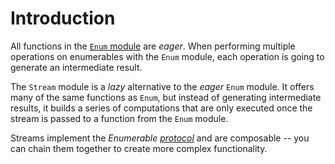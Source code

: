 # Introduction

All functions in the [`Enum` module][exercism-enum] are _eager_. When performing multiple operations on enumerables with the `Enum` module, each operation is going to generate an intermediate result.

The `Stream` module is a _lazy_ alternative to the _eager_ `Enum` module. It offers many of the same functions as `Enum`, but instead of generating intermediate results, it builds a series of computations that are only executed once the stream is passed to a function from the `Enum` module.

Streams implement the _Enumerable [protocol][exercism-protocols]_ and are composable -- you can chain them together to create more complex functionality.

[exercism-enum]: https://exercism.org/tracks/elixir/concepts/enum
[exercism-protocols]: https://exercism.org/tracks/elixir/concepts/protocols
